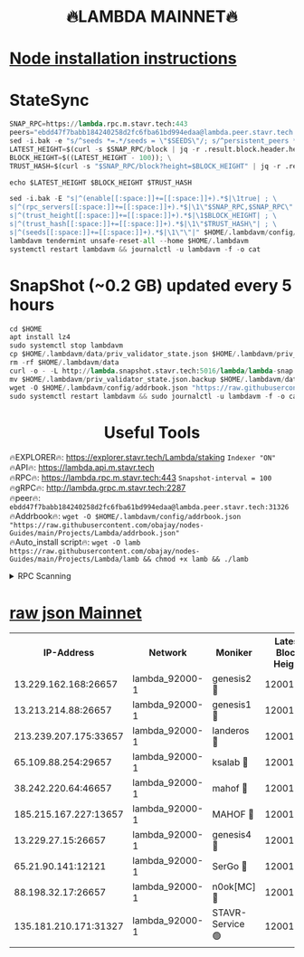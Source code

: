 <h1 align="center"> 🔥LAMBDA MAINNET🔥</h1>


[Node installation instructions](https://github.com/obajay/nodes-Guides/tree/main/Projects/Lambda)
=


# StateSync
```python
SNAP_RPC=https://lambda.rpc.m.stavr.tech:443
peers="ebdd47f7babb184240258d2fc6fba61bd994edaa@lambda.peer.stavr.tech:31326" 
sed -i.bak -e "s/^seeds *=.*/seeds = \"$SEEDS\"/; s/^persistent_peers *=.*/persistent_peers = \"$PEERS\"/" $HOME/.lambdavm/config/config.toml
LATEST_HEIGHT=$(curl -s $SNAP_RPC/block | jq -r .result.block.header.height); \
BLOCK_HEIGHT=$((LATEST_HEIGHT - 100)); \
TRUST_HASH=$(curl -s "$SNAP_RPC/block?height=$BLOCK_HEIGHT" | jq -r .result.block_id.hash)

echo $LATEST_HEIGHT $BLOCK_HEIGHT $TRUST_HASH

sed -i.bak -E "s|^(enable[[:space:]]+=[[:space:]]+).*$|\1true| ; \
s|^(rpc_servers[[:space:]]+=[[:space:]]+).*$|\1\"$SNAP_RPC,$SNAP_RPC\"| ; \
s|^(trust_height[[:space:]]+=[[:space:]]+).*$|\1$BLOCK_HEIGHT| ; \
s|^(trust_hash[[:space:]]+=[[:space:]]+).*$|\1\"$TRUST_HASH\"| ; \
s|^(seeds[[:space:]]+=[[:space:]]+).*$|\1\"\"|" $HOME/.lambdavm/config/config.toml
lambdavm tendermint unsafe-reset-all --home $HOME/.lambdavm
systemctl restart lambdavm && journalctl -u lambdavm -f -o cat

```
# SnapShot (~0.2 GB) updated every 5 hours
```python
cd $HOME
apt install lz4
sudo systemctl stop lambdavm
cp $HOME/.lambdavm/data/priv_validator_state.json $HOME/.lambdavm/priv_validator_state.json.backup
rm -rf $HOME/.lambdavm/data
curl -o - -L http://lambda.snapshot.stavr.tech:5016/lambda/lambda-snap.tar.lz4 | lz4 -c -d - | tar -x -C $HOME/.lambdavm --strip-components 2
mv $HOME/.lambdavm/priv_validator_state.json.backup $HOME/.lambdavm/data/priv_validator_state.json
wget -O $HOME/.lambdavm/config/addrbook.json "https://raw.githubusercontent.com/obajay/nodes-Guides/main/Projects/Lambda/addrbook.json"
sudo systemctl restart lambdavm && sudo journalctl -u lambdavm -f -o cat
```
 <h1 align="center"> Useful Tools</h1>

🔥EXPLORER🔥:      https://explorer.stavr.tech/Lambda/staking	        `Indexer "ON"` \
🔥API🔥: 			 		 https://lambda.api.m.stavr.tech \
🔥RPC🔥:           https://lambda.rpc.m.stavr.tech:443	              `Snapshot-interval = 100` \
🔥gRPC🔥:          http://lambda.grpc.m.stavr.tech:2287 \
🔥peer🔥:					 `ebdd47f7babb184240258d2fc6fba61bd994edaa@lambda.peer.stavr.tech:31326` \
🔥Addrbook🔥:    ```wget -O $HOME/.lambdavm/config/addrbook.json "https://raw.githubusercontent.com/obajay/nodes-Guides/main/Projects/Lambda/addrbook.json"``` \
🔥Auto_install script🔥: ```wget -O lamb https://raw.githubusercontent.com/obajay/nodes-Guides/main/Projects/Lambda/lamb && chmod +x lamb && ./lamb```


<details>
<summary>RPC Scanning</summary>

<h2 align="center"> We scan nodes in real time every 4 hours. And we provide the final result of RPC endpoints.
We cannot influence the operation of these nodes in any way. </h2>


```python
If Voting Power is higher than 0 --> then the Node is a validator of the network and may be subject to attack and be a potential threat to the chain.
```
```python
We marked such validators with a red symbol
```

</details>

[raw json Mainnet](https://rpc-check.lambm.stavr.tech/lambm/rpc-lambm-result.json)
=


<table><tr><th>IP-Address</th><th>Network</th><th>Moniker</th><th>Latest Block Height</th><th>Earliest Block Height</th><th>Catching Up</th><th>Tx Index</th><th>Voting Power</th><th>Scan Time</th></tr><tr><td>13.229.162.168:26657</td><td>lambda_92000-1</td><td>genesis2 🔴</td><td>12001001</td><td>1</td><td>False</td><td>on</td><td>15426634</td><td>2024-03-02T23:47:20.634852641UTC</td></tr><tr><td>13.213.214.88:26657</td><td>lambda_92000-1</td><td>genesis1 🔴</td><td>12001002</td><td>1</td><td>False</td><td>on</td><td>737835</td><td>2024-03-02T23:47:25.391101261UTC</td></tr><tr><td>213.239.207.175:33657</td><td>lambda_92000-1</td><td>landeros 🔴</td><td>12001000</td><td>8136001</td><td>False</td><td>off</td><td>1821255</td><td>2024-03-02T23:47:15.358297672UTC</td></tr><tr><td>65.109.88.254:29657</td><td>lambda_92000-1</td><td>ksalab 🔴</td><td>12001003</td><td>8715001</td><td>False</td><td>on</td><td>510465</td><td>2024-03-02T23:47:30.077269419UTC</td></tr><tr><td>38.242.220.64:46657</td><td>lambda_92000-1</td><td>mahof 🔴</td><td>12001003</td><td>10131001</td><td>False</td><td>off</td><td>770350</td><td>2024-03-02T23:47:34.804562878UTC</td></tr><tr><td>185.215.167.227:13657</td><td>lambda_92000-1</td><td>MAHOF 🔴</td><td>12001001</td><td>10134001</td><td>False</td><td>on</td><td>2051510</td><td>2024-03-02T23:47:24.193811722UTC</td></tr><tr><td>13.229.27.15:26657</td><td>lambda_92000-1</td><td>genesis4 🔴</td><td>12001001</td><td>11043001</td><td>False</td><td>on</td><td>9577262</td><td>2024-03-02T23:47:23.907594932UTC</td></tr><tr><td>65.21.90.141:12121</td><td>lambda_92000-1</td><td>SerGo 🔴</td><td>12001003</td><td>11901003</td><td>False</td><td>off</td><td>10618446</td><td>2024-03-02T23:47:34.501004055UTC</td></tr><tr><td>88.198.32.17:26657</td><td>lambda_92000-1</td><td>n0ok[MC] 🔴</td><td>12001004</td><td>11901004</td><td>False</td><td>off</td><td>1578630</td><td>2024-03-02T23:47:37.052358644UTC</td></tr><tr><td>135.181.210.171:31327</td><td>lambda_92000-1</td><td>STAVR-Service 🟢</td><td>12001003</td><td>11999001</td><td>False</td><td>on</td><td>0</td><td>2024-03-02T23:47:29.756300177UTC</td></tr></table>

